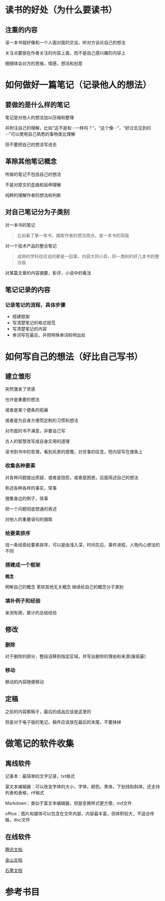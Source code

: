 # ##############

# 读书的好处（为什么要读书）


## 注重的内容

读一本书就好像和一个人面对面的交谈，听对方谈论自己的想法

关注点要放在作者关注的内容上面，而不是自己感兴趣的内容上

细细体会对方的思维，情感，想法和创意



# ##############

# 如何做好一篇笔记（记录他人的想法）

## 要做的是什么样的笔记

笔记是对他人的想法加以压缩和整理

并附注自己的理解，比如“这不是和···一样吗？”，“这个像···”，“好过去见到的···”可以使用自己熟悉的事物类比理解

但不要把自己的想法写进去



## 革除其他笔记概念

所做的笔记不包括自己的想法

不是对原文的歪曲和延伸理解

纯粹的理解作者的想法和判断



## 对自己笔记分为子类别

对一本书的笔记

> 比如看了某一本书，摘取作者的想法观点，是一本书的简版

对一个技术产品的整合笔记

>成熟的学科往往说的都是一回事，内容大同小异，同一类别的好几本书的整合版

对某篇文章的内容摘要，影评，小说中的看法



## 笔记记录的内容

### 记录笔记的流程，具体步骤

- 搭建框架
- 写清楚笔记的格式规范
- 写清楚笔记的内容
- 单词写在最后，并把特殊单词标明出处















# ##############

# 如何写自己的想法（好比自己写书）

## 建立雏形

突然激发了灵感

也许是重要的想法

或者是某个便条的拓展

或者是为自身方便而定制的习惯和想法

对市面的书不满意，非要自己写

古人的智慧改写成自身实用的道理

读书到书中的哲理，看到风景的感慨，对世事的叹息，短内容写在便条上



### 收集各种要素

对各种问题提出质疑，或者是抱怨，或者是困惑，后面简述自己的想法

称述各种各样的事实，常事

搜集身边的例子，怪事

把一个问题彻底想通的表述

对他人的重要语句的摘取



### 给要素排序

找一条线索给要素排序，可以是由浅入深，时间先后，事件进程，人物内心想法的不同



### 搭建成一个框架

**概念**

明晰自己的概念
革除其他无关概念
继续给自己的概念分子类别





### 填补例子和经验

亲测有用，累计的总结经验





## 修改

### 删除

对于删除的部分，整段话移到指定区域，并写出删除的理由和来源(废纸篓)



### 移动

移动的内容随便移动



## 定稿

之前的内容都稿子，最后的成品应该是这里的

但是对于电子版的笔记，稿件应该放在最后的末尾，不要抹掉





















# 做笔记的软件收集

## 离线软件

记事本：最简单的文字记录，txt格式

富文本编辑器：可以改变字体的大小，字体，颜色。黑体，下划线和斜体。还支持列表和表格，rtf格式

Markdown：类似于富文本编辑器，但是变换样式更方便，md文件

office：图片和媒体可以包含在文件内部，内容最丰富，但体积较大，不适合传输，doc文件



## 在线软件

[腾讯文档](https://docs.qq.com/desktop)

[金山文档](https://www.kdocs.cn/)

[石墨文档](https://shimo.im/desktop)





# 参考书目



